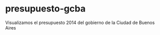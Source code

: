 presupuesto-gcba
================

Visualizamos el presupuesto 2014 del gobierno de la Ciudad de Buenos Aires
